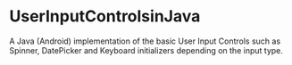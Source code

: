 # UserInputControlsinJava
A Java (Android) implementation of the basic User Input Controls such as Spinner, DatePicker and Keyboard initializers depending on the input type.
